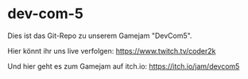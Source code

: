 # dev-com-5
Dies ist das Git-Repo zu unserem Gamejam "DevCom5". 

Hier könnt ihr uns live verfolgen: https://www.twitch.tv/coder2k

Und hier geht es zum Gamejam auf itch.io: https://itch.io/jam/devcom5
